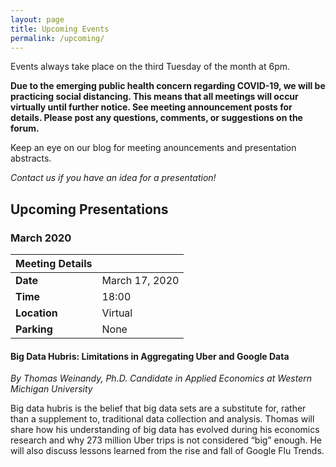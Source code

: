 ```yaml
---
layout: page
title: Upcoming Events
permalink: /upcoming/
---
```


Events always take place on the third Tuesday of the month at 6pm.

**Due to the emerging public health concern regarding COVID-19, we will be
practicing social distancing. This means that all meetings will occur virtually
until further notice. See meeting announcement posts for details. Please post
any questions, comments, or suggestions on the forum.**

Keep an eye on our blog for meeting anouncements and presentation abstracts.

*Contact us if you have an idea for a presentation!*


## Upcoming Presentations

### March 2020

| Meeting Details           ||
|:-----------|:--------------|
|**Date**    |March 17, 2020 |
|**Time**    |18:00          |
|**Location**|Virtual        |
|**Parking** |None           |


#### Big Data Hubris: Limitations in Aggregating Uber and Google Data

_By Thomas Weinandy, Ph.D. Candidate in Applied Economics at Western Michigan University_

Big data hubris is the belief that big data sets are a substitute for, rather than a supplement to, traditional data collection and analysis. Thomas will share how his understanding of big data has evolved during his economics research and why 273 million Uber trips is not considered “big” enough. He will also discuss lessons learned from the rise and fall of Google Flu Trends.
